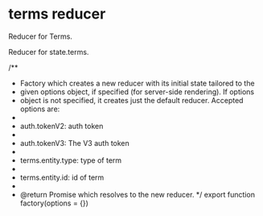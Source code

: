 # terms reducer
Reducer for Terms.

Reducer for state.terms.

/**
 * Factory which creates a new reducer with its initial state tailored to the
 * given options object, if specified (for server-side rendering). If options
 * object is not specified, it creates just the default reducer. Accepted options are:
 *
 * auth.tokenV2: auth token
 *
 * auth.tokenV3: The V3 auth token
 *
 * terms.entity.type: type of term
 *
 * terms.entity.id: id of term
 *
 * @return Promise which resolves to the new reducer.
 */
export function factory(options = {})
